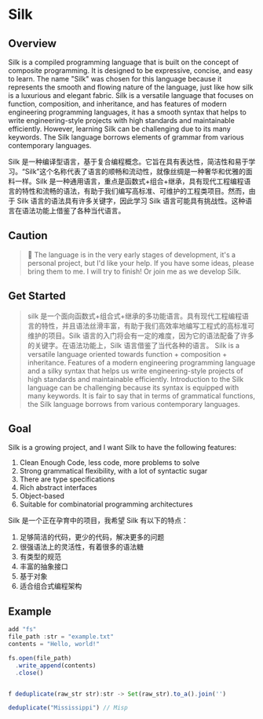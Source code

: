 # Silk

## Overview

Silk is a compiled programming language that is built on the concept of composite programming. It is designed to be expressive, concise, and easy to learn. The name "Silk" was chosen for this language because it represents the smooth and flowing nature of the language, just like how silk is a luxurious and elegant fabric. Silk is a versatile language that focuses on function, composition, and inheritance, and has features of modern engineering programming languages, it has a smooth syntax that helps to write engineering-style projects with high standards and maintainable efficiently. However, learning Silk can be challenging due to its many keywords. The Silk language borrows elements of grammar from various contemporary languages.

Silk 是一种编译型语言，基于复合编程概念。它旨在具有表达性，简洁性和易于学习。“Silk”这个名称代表了语言的顺畅和流动性，就像丝绸是一种奢华和优雅的面料一样。Silk 是一种通用语言，重点是函数式+组合+继承，具有现代工程编程语言的特性和流畅的语法，有助于我们编写高标准、可维护的工程类项目。然而，由于 Silk 语言的语法具有许多关键字，因此学习 Silk 语言可能具有挑战性。这种语言在语法功能上借鉴了各种当代语言。

## Caution

> 📕 The language is in the very early stages of development, it's a personal project, but I'd like your help. If you have some ideas, please bring them to me. I will try to finish! Or join me as we develop Silk.

## Get Started

> silk 是一个面向函数式+组合式+继承的多功能语言。具有现代工程编程语言的特性，并且语法丝滑丰富，有助于我们高效率地编写工程式的高标准可维护的项目。Silk 语言的入门将会有一定的难度，因为它的语法配备了许多的关键字。在语法功能上，Silk 语言借鉴了当代各种的语言。
> Silk is a versatile language oriented towards function + composition + inheritance. Features of a modern engineering programming language and a silky syntax that helps us write engineering-style projects of high standards and maintainable efficiently. Introduction to the Silk language can be challenging because its syntax is equipped with many keywords. It is fair to say that in terms of grammatical functions, the Silk language borrows from various contemporary languages.

## Goal

Silk is a growing project, and I want Silk to have the following features:

1. Clean Enough Code, less code, more problems to solve
2. Strong grammatical flexibility, with a lot of syntactic sugar
3. There are type specifications
4. Rich abstract interfaces
5. Object-based
6. Suitable for combinatorial programming architectures

Silk 是一个正在孕育中的项目，我希望 Silk 有以下的特点：

1. 足够简洁的代码，更少的代码，解决更多的问题
2. 很强语法上的灵活性，有着很多的语法糖
3. 有类型的规范
4. 丰富的抽象接口
5. 基于对象
6. 适合组合式编程架构

## Example

```jsx
add "fs"
file_path :str = "example.txt"
contents = "Hello, world!"

fs.open(file_path)
  .write_append(contents)
  .close()
```

```jsx

f deduplicate(raw_str str):str -> Set(raw_str).to_a().join('')

deduplicate("Mississippi") // Misp

```
